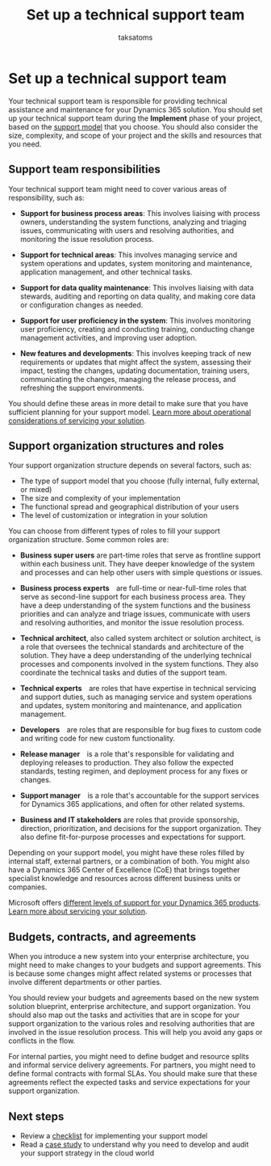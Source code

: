 ﻿---
title: Set up a technical support team
description: Learn how to define the roles and responsibilities of your support team for your Dynamics 365 projects and ensure they have the skills and resources to handle changes and issues.
author: taksatoms
ms.author: tsato
ms.date: 01/31/2024
ms.topic: conceptual
ms.custom:
 - ai-seo-date: 01/31/2024
 - ai-gen-docs-bap
 - ai-gen-title
 - ai-gen-desc
content_well_notification: AI-contribution
---

# Set up a technical support team

Your technical support team is responsible for providing technical assistance and maintenance for your Dynamics 365 solution. You should set up your technical support team during the **Implement** phase of your project, based on the [support model](transition-to-support-models.md) that you choose. You should also consider the size, complexity, and scope of your project and the skills and resources that you need.

## Support team responsibilities

Your technical support team might need to cover various areas of responsibility, such as:

- **Support for business process areas**: This involves liaising with process owners, understanding the system functions, analyzing and triaging issues, communicating with users and resolving authorities, and monitoring the issue resolution process.

- **Support for technical areas**: This involves managing service and system operations and updates, system monitoring and maintenance, application management, and other technical tasks.

- **Support for data quality maintenance**: This involves liaising with data stewards, auditing and reporting on data quality, and making core data or configuration changes as needed.

- **Support for user proficiency in the system**: This involves monitoring user proficiency, creating and conducting training, conducting change management activities, and improving user adoption.

- **New features and developments**: This involves keeping track of new requirements or updates that might affect the system, assessing their impact, testing the changes, updating documentation, training users, communicating the changes, managing the release process, and refreshing the support environments.

You should define these areas in more detail to make sure that you have sufficient planning for your support model. [Learn more about operational considerations of servicing your solution](service-solution.md).

## Support organization structures and roles

Your support organization structure depends on several factors, such as:

- The type of support model that you choose (fully internal, fully external, or mixed)
- The size and complexity of your implementation
- The functional spread and geographical distribution of your users
- The level of customization or integration in your solution

You can choose from different types of roles to fill your support organization structure. Some common roles are:

- **Business super users** are part-time roles that serve as frontline support within each business unit. They have deeper knowledge of the system and processes and can help other users with simple questions or issues.

- **Business process experts** are full-time or near-full-time roles that serve as second-line support for each business process area. They have a deep understanding of the system functions and the business priorities and can analyze and triage issues, communicate with users and resolving authorities, and monitor the issue resolution process.

- **Technical architect**, also called system architect or solution architect, is a role that oversees the technical standards and architecture of the solution. They have a deep understanding of the underlying technical processes and components involved in the system functions. They also coordinate the technical tasks and duties of the support team.

- **Technical experts** are roles that have expertise in technical servicing and support duties, such as managing service and system operations and updates, system monitoring and maintenance, and application management.

- **Developers** are roles that are responsible for bug fixes to custom code and writing code for new custom functionality.

- **Release manager** is a role that's responsible for validating and deploying releases to production. They also follow the expected standards, testing regimen, and deployment process for any fixes or changes.

- **Support manager** is a role that's accountable for the support services for Dynamics 365 applications, and often for other related systems.

- **Business and IT stakeholders** are roles that provide sponsorship, direction, prioritization, and decisions for the support organization. They also define fit-for-purpose processes and expectations for support.

Depending on your support model, you might have these roles filled by internal staff, external partners, or a combination of both. You might also have a Dynamics 365 Center of Excellence (CoE) that brings together specialist knowledge and resources across different business units or companies.

Microsoft offers [different levels of support for your Dynamics 365 products](/dynamics365/get-started/support/). [Learn more about servicing your solution](service-solution.md).

## Budgets, contracts, and agreements

When you introduce a new system into your enterprise architecture, you might need to make changes to your budgets and support agreements. This is because some changes might affect related systems or processes that involve different departments or other parties.

You should review your budgets and agreements based on the new system solution blueprint, enterprise architecture, and support organization. You should also map out the tasks and activities that are in scope for your support organization to the various roles and resolving authorities that are involved in the issue resolution process. This will help you avoid any gaps or conflicts in the flow.

For internal parties, you might need to define budget and resource splits and informal service delivery agreements. For partners, you might need to define formal contracts with formal SLAs. You should make sure that these agreements reflect the expected tasks and service expectations for your support organization.

## Next steps

- Review a [checklist](transition-to-support-checklist.md) for implementing your support model
- Read a [case study](service-solution-case-study.md) to understand why you need to develop and audit your support strategy in the cloud world
